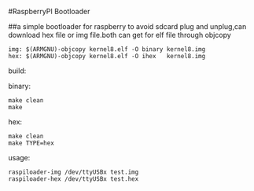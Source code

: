 #RaspberryPI Bootloader

##a simple bootloader for raspberry to avoid sdcard plug and unplug,can download hex file or img file.both can get for elf file through objcopy

    img: $(ARMGNU)-objcopy kernel8.elf -O binary kernel8.img
    hex: $(ARMGNU)-objcopy kernel8.elf -O ihex   kernel8.img

build:

binary:

    make clean
    make
hex:

    make clean
    make TYPE=hex

usage:

    raspiloader-img /dev/ttyUSBx test.img
    raspiloader-hex /dev/ttyUSBx test.hex

